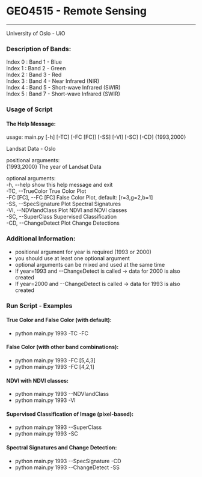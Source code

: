 # GEO4515 - Remote Sensing
--------------------------
University of Oslo - UiO

### **Description of Bands:**

Index 0 : Band 1 - Blue  
Index 1 : Band 2 - Green  
Index 2 : Band 3 - Red  
Index 3 : Band 4 - Near Infrared (NIR)  
Index 4 : Band 5 - Short-wave Infrared (SWIR)  
Index 5 : Band 7 - Short-wave Infrared (SWIR)  


### Usage of Script

#### **The Help Message:**

usage: main.py [-h] [-TC] [-FC [FC]] [-SS] [-VI] [-SC] [-CD] {1993,2000}

Landsat Data - Oslo

positional arguments:  
  {1993,2000}           The year of Landsat Data

optional arguments:  
  -h, --help            show this help message and exit  
  -TC, --TrueColor      True Color Plot  
  -FC [FC], --FC [FC]   False Color Plot, default: [r=3,g=2,b=1]  
  -SS, --SpecSignature  Plot Spectral Signatures  
  -VI, --NDVIandClass   Plot NDVI and NDVI classes  
  -SC, --SuperClass     Supervised Classification  
  -CD, --ChangeDetect   Plot Change Detections  

### **Additional Information:**
* positional argument for year is required (1993 or 2000)
* you should use at least one optional argument
* optional arguments can be mixed and used at the same time
* If year=1993 and --ChangeDetect is called -> data for 2000 is also created
* If year=2000 and --ChangeDetect is called -> data for 1993 is also created


### **Run Script - Examples**

#### **True Color and False Color (with default):**
* python main.py 1993 -TC -FC

#### **False Color (with other band combinations):**
* python main.py 1993 -FC [5,4,3]
* python main.py 1993 -FC [4,2,1]

#### **NDVI with NDVI classes:**
* python main.py 1993 --NDVIandClass
* python main.py 1993 -VI

#### **Supervised Classification of Image (pixel-based):**
* python main.py 1993 --SuperClass
* python main.py 1993 -SC

#### **Spectral Signatures and Change Detection:**
* python main.py 1993 --SpecSignature -CD
* python main.py 1993 --ChangeDetect -SS